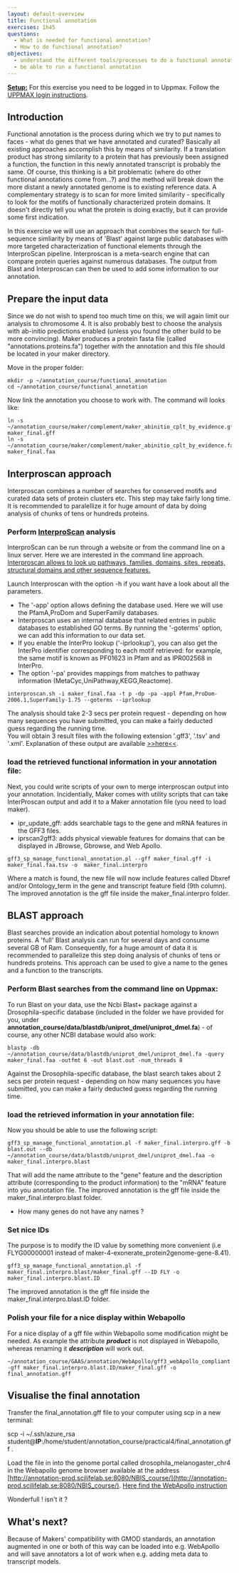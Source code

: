 ```yaml
---
layout: default-overview
title: Functional annotation
exercises: 1h45
questions:
  - What is needed for functional annotation?
  - How to do functional annotation?
objectives:
  - understand the different tools/processes to do a functional annotation
  - be able to run a functional annotation
---
```


<u>**Setup:**</u> For this exercise you need to be logged in to Uppmax. Follow the [UPPMAX login instructions](uppmax_login).

## Introduction

Functional annotation is the process during which we try to put names to faces - what do genes that we have annotated and curated? Basically all existing approaches accomplish this by means of similarity. If a translation product has strong similarity to a protein that has previously been assigned a function, the function in this newly annotated transcript is probably the same. Of course, this thinking is a bit problematic (where do other functional annotations come from...?) and the method will break down the more distant a newly annotated genome is to existing reference data. A complementary strategy is to scan for more limited similarity - specifically to look for the motifs of functionally characterized protein domains. It doesn't directly tell you what the protein is doing exactly, but it can provide some first indication.

In this exercise we will use an approach that combines the search for full-sequence simliarity by means of 'Blast' against large public databases with more targeted characterization of functional elements through the InterproScan pipeline. Interproscan is a meta-search engine that can compare protein queries against numerous databases. The output from Blast and Interproscan can then be used to add some information to our annotation.

## Prepare the input data

Since we do not wish to spend too much time on this, we will again limit our analysis to chromosome 4. It is also probably best to choose the analysis with ab-initio predictions enabled (unless you found the other build to be more convincing). Maker produces a protein fasta file (called "annotations.proteins.fa") together with the annotation and this file should be located in your maker directory.

Move in the proper folder:  
```
mkdir -p ~/annotation_course/functional_annotation
cd ~/annotation_course/functional_annotation
```
Now link the annotation you choose to work with. The command will looks like:
```
ln -s ~/annotation_course/maker/complement/maker_abinitio_cplt_by_evidence.gff maker_final.gff  
ln -s ~/annotation_course/maker/complement/maker_abinitio_cplt_by_evidence.fasta maker_final.faa
```

## Interproscan approach
 Interproscan combines a number of searches for conserved motifs and curated data sets of protein clusters etc. This step may take fairly long time. It is recommended to paralellize it for huge amount of data by doing analysis of chunks of tens or hundreds proteins.

### Perform [InterproScan](https://github.com/ebi-pf-team/interproscan/wiki) analysis
InterproScan can be run through a website or from the command line on a linux server. Here we are interested in the command line approach.
<u>Interproscan allows to look up pathways, families, domains, sites, repeats, structural domains and other sequence features.</u>  

Launch Interproscan with the option -h if you want have a look about all the parameters.

- The '-app' option allows defining the database used. Here we will use the PfamA,ProDom and SuperFamily databases.  
- Interproscan uses an internal database that related entries in public databases to established GO terms. By running the '-goterms' option, we can add this information to our data set.
- If you enable the InterPro lookup ('-iprlookup'), you can also get the InterPro identifier corresponding to each motif retrieved: for example, the same motif is known as PF01623 in Pfam and as IPR002568 in InterPro.
- The option '-pa' provides mappings from matches to pathway information (MetaCyc,UniPathway,KEGG,Reactome).
```
interproscan.sh -i maker_final.faa -t p -dp -pa -appl Pfam,ProDom-2006.1,SuperFamily-1.75 --goterms --iprlookup
```
The analysis should take 2-3 secs per protein request - depending on how many sequences you have submitted, you can make a fairly deducted guess regarding the running time.  
You will obtain 3 result files with the following extension '.gff3', '.tsv' and '.xml'. Explanation of these output are available [>>here<<](https://github.com/ebi-pf-team/interproscan/wiki/OutputFormats).


### load the retrieved functional information in your annotation file:
Next, you could write scripts of your own to merge interproscan output into your annotation. Incidentially, Maker comes with utility scripts that can take InterProscan output and add it to a Maker annotation file (you need to load maker).  

- ipr\_update\_gff: adds searchable tags to the gene and mRNA features in the GFF3 files.  
- iprscan2gff3: adds physical viewable features for domains that can be displayed in JBrowse, Gbrowse, and Web Apollo.
```
gff3_sp_manage_functional_annotation.pl --gff maker_final.gff -i maker_final.faa.tsv -o  maker_final.interpro
```
Where a match is found, the new file will now include features called Dbxref and/or Ontology_term in the gene and transcript feature field (9th column).
The improved annotation is the gff file inside the maker_final.interpro folder.

## BLAST approach
Blast searches provide an indication about potential homology to known proteins.
A 'full' Blast analysis can run for several days and consume several GB of Ram. Consequently, for a huge amount of data it is recommended to parallelize this step doing analysis of chunks of tens or hundreds proteins. This approach can be used to give a name to the genes and a function to the transcripts.

### Perform Blast searches from the command line on Uppmax:

To run Blast on your data, use the Ncbi Blast+ package against a Drosophila-specific database (included in the folder we have provided for you, under **annotation\_course/data/blastdb/uniprot\_dmel/uniprot\_dmel.fa**) - of course, any other NCBI database would also work:
```
blastp -db ~/annotation_course/data/blastdb/uniprot_dmel/uniprot_dmel.fa -query maker_final.faa -outfmt 6 -out blast.out -num_threads 8
```
Against the Drosophila-specific database, the blast search takes about 2 secs per protein request - depending on how many sequences you have submitted, you can make a fairly deducted guess regarding the running time.

### load the retrieved information in your annotation file:  

Now you should be able to use the following script:
```
gff3_sp_manage_functional_annotation.pl -f maker_final.interpro.gff -b blast.out --db  ~/annotation_course/data/blastdb/uniprot_dmel/uniprot_dmel.faa -o maker_final.interpro.blast  
```
That will add the name attribute to the "gene" feature and the description attribute (corresponding to the product information) to the "mRNA" feature into you annotation file.
The improved annotation is the gff file inside the maker_final.interpro.blast folder.

 * How many genes do not have any names ?

### Set nice IDs

The purpose is to modify the ID value by something more convenient (i.e FLYG00000001 instead of maker-4-exonerate_protein2genome-gene-8.41).  
```
gff3_sp_manage_functional_annotation.pl -f maker_final.interpro.blast/maker_final.gff --ID FLY -o maker_final.interpro.blast.ID  
```
The improved annotation is the gff file inside the maker_final.interpro.blast.ID folder.

### Polish your file for a nice display within Webapollo

For a nice display of a gff file within Webapollo some modification might be needed.
As example the attribute ***product*** is not displayed in Webapollo, whereas renaming it ***description*** will work out.
```
~/annotation_course/GAAS/annotation/WebApollo/gff3_webApollo_compliant.pl -gff maker_final.interpro.blast.ID/maker_final.gff -o final_annotation.gff
```

## Visualise the final annotation

Transfer the final_annotation.gff file to your computer using scp in a new terminal:

scp -i ~/.ssh/azure_rsa student@__IP__:/home/student/annotation_course/practical4/final_annotation.gff .

Load the file in into the genome portal called drosophila_melanogaster_chr4 in the Webapollo genome browser available at the address [http://annotation-prod.scilifelab.se:8080/NBIS_course/](http://annotation-prod.scilifelab.se:8080/NBIS_course/). [Here find the WebApollo instruction](labs/webapollo_usage.md)

Wonderfull ! isn't it ?

## What's next?

Because of Makers' compatibility with GMOD standards, an annotation augmented in one or both of this way can be loaded into e.g. WebApollo and will save annotators a lot of work when e.g. adding meta data to transcript models.
